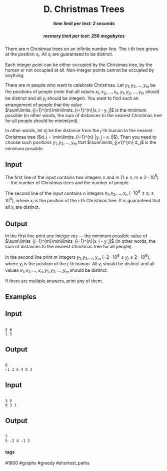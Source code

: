 <h1 style='text-align: center;'> D. Christmas Trees</h1>

<h5 style='text-align: center;'>time limit per test: 2 seconds</h5>
<h5 style='text-align: center;'>memory limit per test: 256 megabytes</h5>

There are $n$ Christmas trees on an infinite number line. The $i$-th tree grows at the position $x_i$. All $x_i$ are guaranteed to be distinct.

Each integer point can be either occupied by the Christmas tree, by the human or not occupied at all. Non-integer points cannot be occupied by anything.

There are $m$ people who want to celebrate Christmas. Let $y_1, y_2, \dots, y_m$ be the positions of people (note that all values $x_1, x_2, \dots, x_n, y_1, y_2, \dots, y_m$ should be distinct and all $y_j$ should be integer). You want to find such an arrangement of people that the value $\sum\limits_{j=1}^{m}\min\limits_{i=1}^{n}|x_i - y_j|$ is the minimum possible (in other words, the sum of distances to the nearest Christmas tree for all people should be minimized).

In other words, let $d_j$ be the distance from the $j$-th human to the nearest Christmas tree ($d_j = \min\limits_{i=1}^{n} |y_j - x_i|$). Then you need to choose such positions $y_1, y_2, \dots, y_m$ that $\sum\limits_{j=1}^{m} d_j$ is the minimum possible.

## Input

The first line of the input contains two integers $n$ and $m$ ($1 \le n, m \le 2 \cdot 10^5$) — the number of Christmas trees and the number of people.

The second line of the input contains $n$ integers $x_1, x_2, \dots, x_n$ ($-10^9 \le x_i \le 10^9$), where $x_i$ is the position of the $i$-th Christmas tree. It is guaranteed that all $x_i$ are distinct.

## Output

In the first line print one integer $res$ — the minimum possible value of $\sum\limits_{j=1}^{m}\min\limits_{i=1}^{n}|x_i - y_j|$ (in other words, the sum of distances to the nearest Christmas tree for all people).

In the second line print $m$ integers $y_1, y_2, \dots, y_m$ ($-2 \cdot 10^9 \le y_j \le 2 \cdot 10^9$), where $y_j$ is the position of the $j$-th human. All $y_j$ should be distinct and all values $x_1, x_2, \dots, x_n, y_1, y_2, \dots, y_m$ should be distinct.

If there are multiple answers, print any of them.

## Examples

## Input


```

2 6
1 5

```
## Output


```

8
-1 2 6 4 0 3 

```
## Input


```

3 5
0 3 1

```
## Output


```

7
5 -2 4 -1 2 

```


#### tags 

#1800 #graphs #greedy #shortest_paths 
